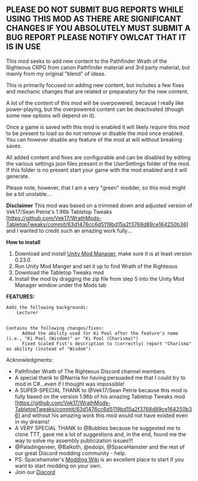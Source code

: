 ## PLEASE DO NOT SUBMIT BUG REPORTS WHILE USING THIS MOD AS THERE ARE SIGNIFICANT CHANGES IF YOU ABSOLUTELY MUST SUBMIT A BUG REPORT PLEASE NOTIFY OWLCAT THAT IT IS IN USE

This mod seeks to add new content to the Pathfinder Wrath of the Righteous CRPG from canon Pathfinder material and 3rd party material, but mainly from my original "blend" of ideas. 

This is primarily focused on adding new content, but includes a few fixes and mechanic changes that are related or preparatory for the new content.

A lot of the content of this mod will be overpowered, because I really like power-playing, but the overpowered content can be deactivated (though some new options will depend on it).

Once a game is saved with this mod is enabled it will likely require this mod to be present to load so do not remove or disable the mod once enabled. You can however disable any feature of the mod at will without breaking saves.

All added content and fixes are configurable and can be disabled by editing the various settings json files present in the UserSettings folder of the mod. If this folder is no present start your game with the mod enabled and it will generate.

Please note, however, that I am a very "green" modder, so this mod might be a bit unstable...

**Disclaimer**
This mod was based on a trimmed down and adjusted version of Vek17/Sean Petrie's 1.96b Tabletop Tweaks [https://github.com/Vek17/WrathMods-TabletopTweaks/commit/63d1476cc6d5119bd15a2f3768d89ce164250b36] and
I wanted to credit such an amazing work fully...


**How to install**

1. Download and install [Unity Mod Manager](https://github.com/newman55/unity-mod-manager), make sure it is at least version 0.23.0
2. Run Unity Mod Manger and set it up to find Wrath of the Righteous
3. Download the Tabletop Tweaks mod
4. Install the mod by dragging the zip file from step 5 into the Unity Mod Manager window under the Mods tab

**FEATURES:**

    Adds the following backgrounds:
        Lecturer


    Contains the following changes/fixes:
          Added the ability used for Ki Pool after the feature's name (i.e., "Ki Pool (Wisdom)" or "Ki Pool (Charisma)")
          Fixed Scaled Fist's description to (correctly) report "Charisma" as ability (instead of "Wisdom")


Acknowledgments:  

-   Pathfinder Wrath of The Righteous Discord channel members
-   A special thank to @Narria for having persuaded me that I could try to mod in C#...even if I thought was impossible!
-   A SUPER-SPECIAL THANK to @Vek17/Sean Petrie because this mod is fully based on the version 1.96b of his amazing Tabletop Tweaks mod [https://github.com/Vek17/WrathMods-TabletopTweaks/commit/63d1476cc6d5119bd15a2f3768d89ce164250b36] and without his
    amazing work this mod would not have existed even in my dreams!
-   A VERY SPECIAL THANK to @Bubbles because he suggested me to clone TTT, gave me a lot of suggestions and, in the end, found me the way to solve my assembly publicization issues!!!     
-   @Paladingeneer, @Balkoth, @edoipi, @SpaceHamster and the rest of our great Discord modding community - help.
-   PS: Spacehamster's [Modding Wiki](https://github.com/spacehamster/OwlcatModdingWiki/wiki/Beginner-Guide) is an excellent place to start if you want to start modding on your own.
-   Join our [Discord](https://discord.gg/bQVwsP7cky)
